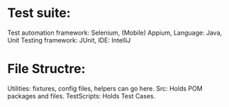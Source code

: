 # Test suite:
Test automation framework: Selenium, (Mobile) Appium, Language: Java, Unit Testing framework: JUnit, IDE: IntelliJ

# File Structre:
Utilities: fixtures, config files, helpers can go here. Src: Holds POM packages and files. TestScripts: Holds Test Cases.

 
